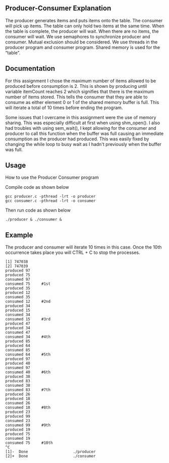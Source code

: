 ## Producer-Consumer Explanation

The producer generates items and puts items onto the table. The consumer will pick up items. The table can only hold two items at the same time. When the table is complete, the producer will wait. When there are no items, the consumer will wait. We use semaphores to synchronize producer and consumer. Mutual exclusion should be considered. We use threads in the producer program and consumer program. Shared memory is used for the “table”.

## Documentation

For this assignment I chose the maximum number of items allowed to be produced before consumption is 2. This is shown by producing until variable itemCount reaches 2 which signifies that there is the maximum number of items stored. This tells the consumer that they are able to consume as either element 0 or 1 of the shared memory buffer is full. This will iterate a total of 10 times before ending the program.

Some issues that I overcame in this assignment were the use of memory sharing. This was especially difficult at first when using shm_open(). I also had troubles with using sem_wait(), I kept allowing for the consumer and producer to call this function when the buffer was full causing an immediate consumption as the producer had produced. This was easily fixed by changing the while loop to busy wait as I hadn't previously when the buffer was full.

## Usage
How to use the Producer Consumer program

Compile code as shown below
```
gcc producer.c -pthread -lrt -o producer
gcc consumer.c -pthread -lrt -o consumer
```
Then run code as shown below
```
./producer & ./consumer &
```

## Example

The producer and consumer will iterate 10 times in this case. Once the 10th occurrence takes place you will CTRL + C to stop the processes.

```
[1] 747038
[2] 747039
produced 97
produced 75
consumed 97
consumed 75     #1st
produced 35
produced 12
consumed 35
consumed 12     #2nd
produced 34
produced 15
consumed 34
consumed 15     #3rd
produced 47
produced 34
consumed 47
consumed 34     #4th
produced 85
produced 64
consumed 85
consumed 64     #5th
produced 97
produced 40
consumed 97
consumed 40     #6th
produced 38
produced 83
consumed 38
consumed 83     #7th
produced 26
produced 18
consumed 26
consumed 18     #8th
produced 23
produced 99
consumed 23
consumed 99     #9th
produced 19
produced 75
consumed 19
consumed 75     #10th
^C
[1]-  Done                    ./producer
[2]+  Done                    ./consumer
```